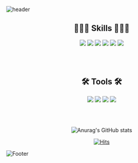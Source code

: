![header](https://capsule-render.vercel.app/api?type=waving&color=E3CFC6&&fontColor=E5B299&text=Hello%World!)

<div align="center">
 
## 👩🏻‍💻 Skills 👩🏻‍💻

<img src="https://img.shields.io/badge/HTML5-E34F26?style=for-the-badge&logo=HTML5&logoColor=white"> <img src="https://img.shields.io/badge/CSS3-1572B6?style=for-the-badge&logo=CSS3&logoColor=white"> <img src="https://img.shields.io/badge/JavaScript-F7DF1E?style=for-the-badge&logo=JavaScript&logoColor=white"> <img src="https://img.shields.io/badge/Java-1572B6?style=for-the-badge&logo=Java&logoColor={로고 색깔}"/> <img src="https://img.shields.io/badge/MySQL-4479A1?style=for-the-badge&logo=MySQL&logoColor=white"> <img src="https://img.shields.io/badge/Oracle-F80000?style=for-the-badge&logo=Oracle&logoColor=white"> 

  <br><Br>
 
## 🛠 Tools 🛠

 <img src="https://img.shields.io/badge/Eclipse IDE-2C2255?style=for-the-badge&logo=Eclipse IDE&logoColor=white"> <img src="https://img.shields.io/badge/Git-F05032?style=for-the-badge&logo=Git&logoColor=white"> <img src="https://img.shields.io/badge/GitHub-181717?style=for-the-badge&logo=GitHub&logoColor=white"> <img src="https://img.shields.io/badge/VirtualBox-183A61?style=for-the-badge&logo=VirtualBox&logoColor=white"> 

 
<br><br>
 

![Anurag's GitHub stats](https://github-readme-stats.vercel.app/api?username=seungmin2026210&show_icons=true&theme=transparent&title_color=E5B299&text_color=CEAE88&border_color=CEAE88&icon_color=C8C2B6)

 
[![Hits](https://hits.seeyoufarm.com/api/count/incr/badge.svg?url=https%3A%2F%2Fgithub.com%2Fseungmin2026210%2F%2Fhit-counter&count_bg=%23E3CFC6&title_bg=%23E5B299&icon=&icon_color=%23E7E7E7&title=hits&edge_flat=false)](https://hits.seeyoufarm.com)
 </div>


![Footer](https://capsule-render.vercel.app/api?type=waving&color=E3CFC6&height=200&section=footer)
